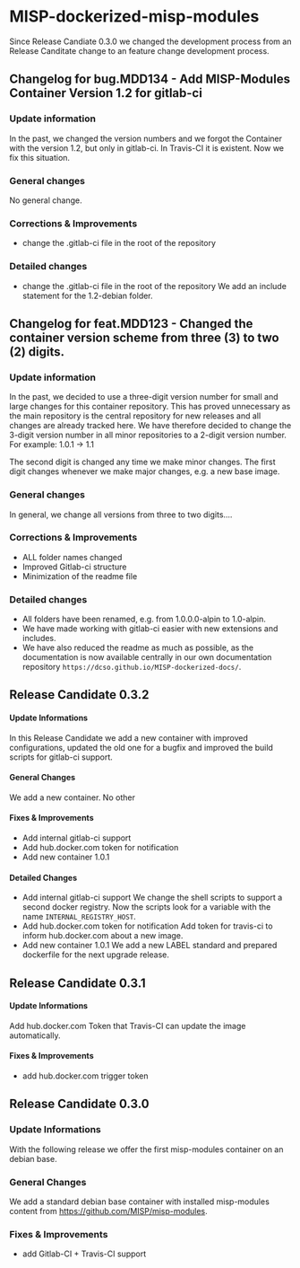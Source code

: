 # MISP-dockerized-misp-modules
Since Release Candiate 0.3.0 we changed the development process from an Release Canditate change to an feature change development process.


## Changelog for bug.MDD134 - Add MISP-Modules Container Version 1.2 for gitlab-ci
### Update information 
In the past, we changed the version numbers and we forgot the Container with the version 1.2, but only in gitlab-ci. In Travis-CI it is existent. Now we fix this situation.

### General changes
No general change.
### Corrections & Improvements
- change the .gitlab-ci file in the root of the repository
### Detailed changes
- change the .gitlab-ci file in the root of the repository
  We add an include statement for the 1.2-debian folder.


## Changelog for feat.MDD123 - Changed the container version scheme from three (3) to two (2) digits.
### Update information 
In the past, we decided to use a three-digit version number for small and large changes for this container repository. This has proved unnecessary as the main repository is the central repository for new releases and all changes are already tracked here. We have therefore decided to change the 3-digit version number in all minor repositories to a 2-digit version number.
For example: 1.0.1 -> 1.1

The second digit is changed any time we make minor changes. The first digit changes whenever we make major changes, e.g. a new base image.

### General changes
In general, we change all versions from three to two digits....
### Corrections & Improvements
- ALL folder names changed
- Improved Gitlab-ci structure
- Minimization of the readme file
### Detailed changes
- All folders have been renamed, e.g. from 1.0.0.0-alpin to 1.0-alpin.
- We have made working with gitlab-ci easier with new extensions and includes.
- We have also reduced the readme as much as possible, as the documentation is now available centrally in our own documentation repository `https://dcso.github.io/MISP-dockerized-docs/`.



## Release Candidate 0.3.2
#### Update Informations
In this Release Candidate we add a new container with improved configurations, updated the old one for a bugfix and improved the build scripts for gitlab-ci support.
#### General Changes
We add a new container. No other 
#### Fixes & Improvements
- Add internal gitlab-ci support
- Add hub.docker.com token for notification
- Add new container 1.0.1
#### Detailed Changes
- Add internal gitlab-ci support
  We change the shell scripts to support a second docker registry. Now the scripts look for a variable with the name `INTERNAL_REGISTRY_HOST`.  
- Add hub.docker.com token for notification
  Add token for travis-ci to inform hub.docker.com about a new image.
- Add new container 1.0.1
    We add a new LABEL standard and prepared dockerfile for the next upgrade release.



## Release Candidate 0.3.1
#### Update Informations 
Add hub.docker.com Token that Travis-CI can update the image automatically.
#### Fixes & Improvements
- add hub.docker.com trigger token




## Release Candidate 0.3.0
### Update Informations 
With the following release we offer the first misp-modules container on an debian base.
### General Changes
We add a standard debian base container with installed misp-modules content from https://github.com/MISP/misp-modules.
### Fixes & Improvements
- add Gitlab-CI + Travis-CI support